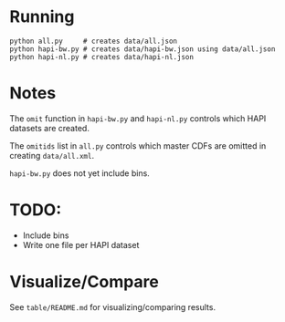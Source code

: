 # Running

```
python all.py     # creates data/all.json
python hapi-bw.py # creates data/hapi-bw.json using data/all.json
python hapi-nl.py # creates data/hapi-nl.json
```

# Notes

The `omit` function in `hapi-bw.py` and `hapi-nl.py` controls which HAPI datasets are created.

The `omitids` list in `all.py` controls which master CDFs are omitted in creating `data/all.xml`.

`hapi-bw.py` does not yet include bins.

# TODO:

* Include bins
* Write one file per HAPI dataset

# Visualize/Compare

See `table/README.md` for visualizing/comparing results.
